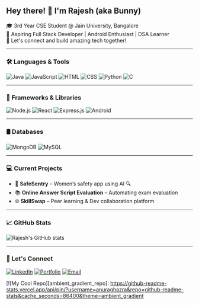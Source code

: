 <h2>Hey there! 👋 I'm Rajesh (aka Bunny)</h2>

🎓 3rd Year CSE Student @ Jain University, Bangalore  
🚀 Aspiring Full Stack Developer | Android Enthusiast | DSA Learner  
💬 Let's connect and build amazing tech together!

---

### 🛠️ Languages & Tools
![Java](https://img.shields.io/badge/-Java-007396?style=flat&logo=java&logoColor=white)
![JavaScript](https://img.shields.io/badge/-JavaScript-F7DF1E?style=flat&logo=javascript&logoColor=black)
![HTML](https://img.shields.io/badge/-HTML5-E34F26?style=flat&logo=html5&logoColor=white)
![CSS](https://img.shields.io/badge/-CSS3-1572B6?style=flat&logo=css3&logoColor=white)
![Python](https://img.shields.io/badge/-Python-3776AB?style=flat&logo=python&logoColor=white)
![C](https://img.shields.io/badge/-C-00599C?style=flat&logo=c&logoColor=white)

---

### 🚧 Frameworks & Libraries
![Node.js](https://img.shields.io/badge/-Node.js-339933?style=flat&logo=nodedotjs&logoColor=white)
![React](https://img.shields.io/badge/-React-61DAFB?style=flat&logo=react&logoColor=black)
![Express.js](https://img.shields.io/badge/-Express.js-000000?style=flat&logo=express&logoColor=white)
![Android](https://img.shields.io/badge/-Android-3DDC84?style=flat&logo=android&logoColor=white)

---

### 🛢️ Databases
![MongoDB](https://img.shields.io/badge/-MongoDB-47A248?style=flat&logo=mongodb&logoColor=white)
![MySQL](https://img.shields.io/badge/-MySQL-4479A1?style=flat&logo=mysql&logoColor=white)

---

### 💻 Current Projects
- 🔐 **SafeSentry** – Women’s safety app using AI 🔍
- 📚 **Online Answer Script Evaluation** – Automating exam evaluation
- 🌐 **SkillSwap** – Peer learning & Dev collaboration platform

---

### 📈 GitHub Stats
![Rajesh's GitHub stats](https://github-readme-stats.vercel.app/api?username=your-github-username&show_icons=true&theme=tokyonight)

---

### 🔗 Let's Connect
[![LinkedIn](https://img.shields.io/badge/-LinkedIn-blue?style=flat&logo=linkedin&logoColor=white)](https://www.linkedin.com/in/your-profile)
[![Portfolio](https://img.shields.io/badge/-Portfolio-000?style=flat&logo=google-chrome&logoColor=white)](https://yourportfolio.com)
[![Email](https://img.shields.io/badge/-Email-D14836?style=flat&logo=gmail&logoColor=white)](mailto:yourmail@gmail.com)

[![My Cool Repo][ambient_gradient_repo]: https://github-readme-stats.vercel.app/api/pin/?username=anuraghazra&repo=github-readme-stats&cache_seconds=86400&theme=ambient_gradient

